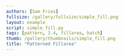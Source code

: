 ```yaml
---
authors: [Sam Fries]
fullsize: /gallery/fullsize/simple_fill.png
layout: example
script: simple_fill.py
tags: [pattern, 2.4, fillarea, hatch]
thumb: /gallery/thumbnails/simple_fill.png
title: "Patterned Fillarea"
---
```


